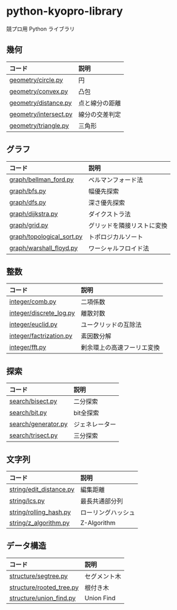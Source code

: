 # python-kyopro-library

競プロ用 Python ライブラリ

## 幾何

| コード                       | 説明         |
| :--------------------------- | :----------- |
| [geometry/circle.py](geometry/circle.py) | 円   |
| [geometry/convex.py](geometry/convex.py) | 凸包   |
| [geometry/distance.py](geometry/distance.py) | 点と線分の距離 |
| [geometry/intersect.py](geometry/intersect.py) | 線分の交差判定 |
| [geometry/triangle.py](geometry/triangle.py) | 三角形   |

## グラフ

| コード                       | 説明         |
| :--------------------------- | :----------- |
| [graph/bellman_ford.py](graph/bellman_ford.py) | ベルマンフォード法  |
| [graph/bfs.py](graph/bfs.py) | 幅優先探索   |
| [graph/dfs.py](graph/dfs.py) | 深さ優先探索 |
| [graph/dijkstra.py](graph/dijkstra.py) | ダイクストラ法  |
| [graph/grid.py](graph/grid.py) |グリッドを隣接リストに変換 |
| [graph/topological_sort.py](graph/topological_sort.py) | トポロジカルソート |
| [graph/warshall_floyd.py](graph/warshall_floyd.py) | ワーシャルフロイド法 |

## 整数

| コード                                       | 説明                     |
| :------------------------------------------ | :---------------------- |
| [integer/comb.py](integer/comb.py) | 二項係数 |
| [integer/discrete_log.py](integer/discrete_log.py) | 離散対数 |
| [integer/euclid.py](integer/euclid.py)| ユークリッドの互除法 |
| [integer/factrization.py](integer/factrization.py) | 素因数分解 |
| [integer/fft.py](integer/fft.py) | 剰余環上の高速フーリエ変換 |

## 探索

| コード                       | 説明   |
| :--------------------------- | :----- |
| [search/bisect.py](search/bisect.py)   | 二分探索  |
| [search/bit.py](search/bit.py) | bit全探索 |
| [search/generator.py](search/generator.py) | ジェネレーター |
| [search/trisect.py](search/trisect.py)   | 三分探索  |

## 文字列

| コード                       | 説明   |
| :--------------------------- | :----- |
| [string/edit_distance.py](string/edit_distance.py)   | 編集距離 |
| [string/lcs.py](string/lcs.py)   | 最長共通部分列 |
| [string/rolling_hash.py](string/rolling_hash.py)   | ローリングハッシュ  |
| [string/z_algorithm.py](string/z_algorithm.py)   | Z-Algorithm  |

## データ構造

| コード                                             | 説明         |
| :------------------------------------------------- | :----------- |
| [structure/segtree.py](structure/segtree.py)       | セグメント木 |
| [structure/rooted_tree.py](structure/rooted_tree.py)   | 根付き木 |
| [structure/union_find.py](structure/union_find.py) | Union Find   |
